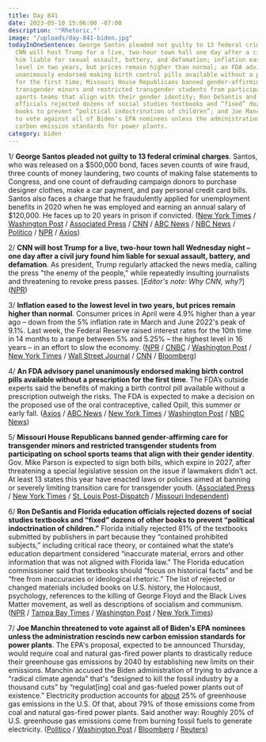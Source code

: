 ```yaml
---
title: Day 841
date: 2023-05-10 15:06:00 -07:00
description: '"Rhetoric."'
image: "/uploads/day-841-biden.jpg"
todayInOneSentence: George Santos pleaded not guilty to 13 federal criminal charges;
  CNN will host Trump for a live, two-hour town hall one day after a civil jury found
  him liable for sexual assault, battery, and defamation; inflation eased to the lowest
  level in two years, but prices remain higher than normal; an FDA advisory panel
  unanimously endorsed making birth control pills available without a prescription
  for the first time; Missouri House Republicans banned gender-affirming care for
  transgender minors and restricted transgender students from participating on school
  sports teams that align with their gender identity; Ron DeSantis and Florida education
  officials rejected dozens of social studies textbooks and “fixed” dozens of other
  books to prevent “political indoctrination of children”; and Joe Manchin threatened
  to vote against all of Biden's EPA nominees unless the administration rescinds new
  carbon emission standards for power plants.
category: biden
---
```


1/ **George Santos pleaded not guilty to 13 federal criminal charges**. Santos, who was released on a $500,000 bond, faces seven counts of wire fraud, three counts of money laundering, two counts of making false statements to Congress, and one count of defrauding campaign donors to purchase designer clothes, make a car payment, and pay personal credit card bills. Santos also faces a charge that he fraudulently applied for unemployment benefits in 2020 when he was employed and earning an annual salary of $120,000. He faces up to 20 years in prison if convicted. ([New York Times](https://www.nytimes.com/live/2023/05/10/nyregion/george-santos-charges-news) / [Washington Post](https://www.washingtonpost.com/national-security/2023/05/10/george-santos-charges/) / [Associated Press](https://apnews.com/article/george-santos-federal-charges-updates-33667a0900271e5002459ab748d8fdc8) / [CNN](https://www.cnn.com/2023/05/09/politics/george-santos-charged-justice-department/) / [ABC News](https://abcnews.go.com/US/live-updates/george-santos-court-appearance/?id=99214419) / [NBC News](https://www.nbcnews.com/politics/congress/george-santos-surrenders-federal-law-enforcement-face-fraud-money-laun-rcna83716) / [Politico](https://www.politico.com/news/2023/05/10/santos-turns-himself-in-after-being-charged-with-financial-crimes-00096186) / [NPR](https://www.npr.org/2023/05/10/1175179042/ny-rep-santos-surrenders-on-federal-fraud-charges) / [Axios](https://www.axios.com/2023/05/10/george-santos-arrested-indictment-charges))

2/ **CNN will host Trump for a live, two-hour town hall Wednesday night – one day after a civil jury found him liable for sexual assault, battery, and defamation**. As president, Trump regularly attacked the news media, calling the press "the enemy of the people," while repeatedly insulting journalists and threatening to revoke press passes. \[*Editor's note: Why CNN, why?*\] ([NPR](https://www.npr.org/2023/05/10/1174959260/cnn-trump-town-hallhttps://www.wsj.com/articles/how-donald-trump-and-cnn-found-each-other-again-66c9c85c))

3/ **Inflation eased to the lowest level in two years, but prices remain higher than normal**. Consumer prices in April were 4.9% higher than a year ago – down from the 5% inflation rate in March and June 2022's peak of 9.1%. Last week, the Federal Reserve raised interest rates for the 10th time in 14 months to a range between 5% and 5.25% – the highest level in 16 years – in an effort to slow the economy. ([NPR](https://www.npr.org/2023/05/10/1175029996/inflation-consumer-prices-recession-federal-reserve) / [CNBC](https://www.cnbc.com/2023/05/10/cpi-inflation-april-2023.html) / [Washington Post](https://www.washingtonpost.com/business/2023/05/10/inflation-april-cpi-fed/) / [New York Times](https://www.nytimes.com/live/2023/05/10/business/cpi-inflation-fed) / [Wall Street Journal](https://www.wsj.com/articles/us-inflation-april-2023-consumer-price-index-48f0eac5?mod=djemalertNEWS) / [CNN](https://www.cnn.com/2023/05/10/economy/cpi-consumer-inflation-april/index.html) / [Bloomberg](https://www.bloomberg.com/news/articles/2023-05-10/us-core-cpi-moderates-slightly-giving-fed-some-room-to-pause?sref=MIBMEEoj))

4/ **An FDA advisory panel unanimously endorsed making birth control pills available without a prescription for the first time**. The FDA’s outside experts said the benefits of making a birth control pill available without a prescription outweigh the risks. The FDA is expected to make a decision on the proposed use of the oral contraceptive, called Opill, this summer or early fall. ([Axios](https://www.axios.com/2023/05/10/fda-experts-endorse-birth-control-over-the-counter) / [ABC News](https://abcnews.go.com/Health/fda-advisory-committees-meeting-discuss-counter-birth-control/story?id=99166534) / [New York Times](https://www.nytimes.com/2023/05/10/health/fda-otc-birth-control-pill.html) / [Washington Post](https://www.washingtonpost.com/health/2023/05/10/birth-control-pill-over-the-counter-fda/) / [NBC News](https://www.nbcnews.com/health/health-news/opill-over-counter-birth-control-fda-advisory-committee-vote-rcna83506))

5/ **Missouri House Republicans banned gender-affirming care for transgender minors and restricted transgender students from participating on school sports teams that align with their gender identity**. Gov. Mike Parson is expected to sign both bills, which expire in 2027, after threatening a special legislative session on the issue if lawmakers didn't act. At least 13 states this year have enacted laws or policies aimed at banning or severely limiting transition care for transgender youth. ([Associated Press](https://apnews.com/article/transgender-nonbinary-hormone-puberty-missouri-lawmakers-5a8922430ffab9e43cf9b7ce254bff9f) / [New York Times](https://www.nytimes.com/2023/05/10/us/missouri-transgender-minors-ban.html) / [St. Louis Post-Dispatch](https://www.stltoday.com/news/local/govt-and-politics/missouri-house-sends-limits-on-transgender-care-athletes-to-governor/article_7ac9f07e-edce-11ed-9aed-3b01f0558ed0.html) / [Missouri Independent](https://missouriindependent.com/2023/05/10/missouri-house-sends-bill-banning-transgender-health-care-for-minors-to-governor/))

6/ **Ron DeSantis and Florida education officials rejected dozens of social studies textbooks and “fixed” dozens of other books to prevent “political indoctrination of children.”** Florida initially rejected 81% of the textbooks submitted by publishers in part because they “contained prohibited subjects,” including critical race theory, or contained what the state’s education department considered “inaccurate material, errors and other information that was not aligned with Florida law.” The Florida education commissioner said that textbooks should “focus on historical facts” and be “free from inaccuracies or ideological rhetoric.” The list of rejected or changed materials included books on U.S. history, the Holocaust, psychology, references to the killing of George Floyd and the Black Lives Matter movement, as well as descriptions of socialism and communism. ([NPR](https://www.npr.org/2023/05/10/1175232763/desantis-florida-textbooks-social-studies-schools) / [Tampa Bay Times](https://www.tampabay.com/news/education/2023/05/10/here-are-34-social-studies-textbooks-that-florida-just-rejected/) / [Washington Post](https://www.washingtonpost.com/education/2023/05/09/desantis-education-textbooks-florida/) / [New York Times](https://www.nytimes.com/2023/05/09/us/desantis-florida-social-studies-textbooks.html))

7/ **Joe Manchin threatened to vote against all of Biden's EPA nominees unless the administration rescinds new carbon emission standards for power plants**. The EPA's proposal, expected to be announced Thursday, would require coal and natural gas-fired power plants to drastically reduce their greenhouse gas emissions by 2040 by establishing new limits on their emissions. Manchin accused the Biden administration of trying to advance a “radical climate agenda” that's “designed to kill the fossil industry by a thousand cuts” by “regulat\[ing\] coal and gas-fueled power plants out of existence.” Electricity production accounts for [about](https://www.epa.gov/ghgemissions/sources-greenhouse-gas-emissions#electricity) 25% of greenhouse gas emissions in the U.S. Of that, about 79% of those emissions come from coal and natural gas-fired power plants. Said another way: Roughly 20% of U.S. greenhouse gas emissions come from burning fossil fuels to generate electricity. ([Politico](https://www.politico.com/news/2023/05/10/manchin-biden-epa-nominees-00096197) / [Washington Post](https://www.washingtonpost.com/politics/2023/05/10/manchin-biden-epa-power-plant-emissions/) / [Bloomberg](https://www.bloomberg.com/news/articles/2023-05-10/manchin-vows-to-block-biden-nominees-on-power-plant-overreach?sref=MIBMEEoj) / [Reuters](https://www.reuters.com/world/us/democratic-us-senator-manchin-oppose-all-epa-nominees-statement-2023-05-10/))